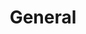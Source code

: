---
title: General
summary: Contains posts related to `General`
description: Contains posts related to General
---